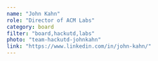 ```yaml
---
name: "John Kahn"
role: "Director of ACM Labs"
category: board
filter: "board,hackutd,labs"
photo: "team-hackutd-johnkahn"
link: "https://www.linkedin.com/in/john-kahn/"
---
```

